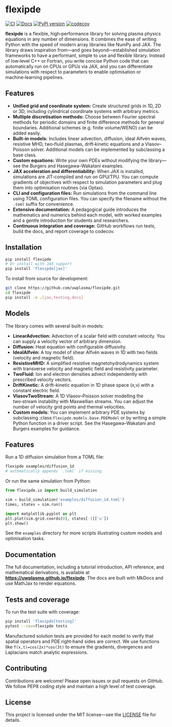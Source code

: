 # flexipde

[![CI](https://github.com/uwplasma/flexipde/actions/workflows/ci.yml/badge.svg)](https://github.com/uwplasma/flexipde/actions/workflows/ci.yml)
[![Docs](https://github.com/uwplasma/flexipde/actions/workflows/docs.yml/badge.svg)](https://uwplasma.github.io/flexipde)
[![PyPI version](https://badge.fury.io/py/flexipde.svg)](https://pypi.org/project/flexipde)
[![codecov](https://codecov.io/gh/uwplasma/flexipde/branch/main/graph/badge.svg)](https://codecov.io/gh/uwplasma/flexipde)

**flexipde** is a flexible, high‑performance library for solving plasma physics equations in any number of dimensions.  It combines the ease of writing Python with the speed of modern array libraries like NumPy and JAX.  The library draws inspiration from—and goes beyond—established simulation frameworks to have a performant, simple to use and flexible library.  Instead of low‑level C++ or Fortran, you write concise Python code that can automatically run on CPUs or GPUs via JAX, and you can differentiate simulations with respect to parameters to enable optimisation or machine‑learning pipelines.

## Features

- **Unified grid and coordinate system:** Create structured grids in 1D, 2D or 3D, including cylindrical coordinate systems with arbitrary metrics.
- **Multiple discretisation methods:** Choose between Fourier spectral methods for periodic domains and finite difference methods for general boundaries.  Additional schemes (e.g. finite volume/WENO) can be added easily.
- **Built‑in models:** Includes linear advection, diffusion, ideal Alfvén waves, resistive MHD, two‑fluid plasmas, drift‑kinetic equations and a Vlasov–Poisson solver.  Additional models can be implemented by subclassing a base class.
- **Custom equations:** Write your own PDEs without modifying the library—see the Burgers and Hasegawa–Wakatani examples.
- **JAX acceleration and differentiability:** When JAX is installed, simulations are JIT‑compiled and run on GPU/TPU.  You can compute gradients of objectives with respect to simulation parameters and plug them into optimisation routines (via Optax).
- **CLI and configuration files:** Run simulations from the command line using TOML configuration files.  You can specify the filename without the `.toml` suffix for convenience.
- **Extensive documentation:** A pedagogical guide introduces the mathematics and numerics behind each model, with worked examples and a gentle introduction for students and researchers.
- **Continuous integration and coverage:** GitHub workflows run tests, build the docs, and report coverage to codecov.

## Installation

```bash
pip install flexipde
# Or install with JAX support
pip install 'flexipde[jax]'
```

To install from source for development:

```bash
git clone https://github.com/uwplasma/flexipde.git
cd flexipde
pip install -e .[jax,testing,docs]
```

## Models

The library comes with several built‑in models:

- **LinearAdvection:** Advection of a scalar field with constant velocity.  You can supply a velocity vector of arbitrary dimension.
- **Diffusion:** Heat equation with configurable diffusivity.
- **IdealAlfvén:** A toy model of shear Alfvén waves in 1D with two fields (velocity and magnetic field).
- **ResistiveMHD:** A simplified resistive magnetohydrodynamics system with transverse velocity and magnetic field and resistivity parameter.
- **TwoFluid:** Ion and electron densities advect independently with prescribed velocity vectors.
- **DriftKinetic:** A drift–kinetic equation in 1D phase space (x,v) with a constant electric field.
- **VlasovTwoStream:** A 1D Vlasov–Poisson solver modelling the two‑stream instability with Maxwellian streams.  You can adjust the number of velocity grid points and thermal velocities.
- **Custom models:** You can implement arbitrary PDE systems by subclassing :class:`flexipde.models.base.PDEModel` or by writing a simple Python function in a driver script.  See the Hasegawa–Wakatani and Burgers examples for guidance.

## Features

Run a 1D diffusion simulation from a TOML file:

```bash
flexipde examples/diffusion_1d
# automatically appends `.toml` if missing
```

Or run the same simulation from Python:

```python
from flexipde.io import build_simulation

sim = build_simulation('examples/diffusion_1d.toml')
times, states = sim.run()

import matplotlib.pyplot as plt
plt.plot(sim.grid.coords[0], states[-1]['u'])
plt.show()
```

See the `examples` directory for more scripts illustrating custom models and optimisation tasks.

## Documentation

The full documentation, including a tutorial introduction, API reference, and mathematical derivations, is available at **https://uwplasma.github.io/flexipde**.  The docs are built with MkDocs and use MathJax to render equations.

## Tests and coverage

To run the test suite with coverage:

```bash
pip install 'flexipde[testing]'
pytest --cov=flexipde tests
```

Manufactured solution tests are provided for each model to verify that spatial operators and PDE right‑hand sides are correct.  We use functions like `f(x,t)=cos(2x)*cos(3t)` to ensure the gradients, divergences and Laplacians match analytic expressions.

## Contributing

Contributions are welcome!  Please open issues or pull requests on GitHub.  We follow PEP8 coding style and maintain a high level of test coverage.

## License

This project is licensed under the MIT license—see the [LICENSE](LICENSE) file for details.